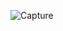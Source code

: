 ![Capture](https://user-images.githubusercontent.com/114914614/193550312-7fd2b62d-bc55-41f1-9623-10e591743cbe.PNG)
